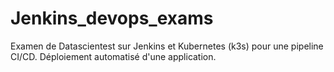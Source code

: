 # Jenkins_devops_exams
Examen de Datascientest sur Jenkins et Kubernetes (k3s) pour une pipeline CI/CD. Déploiement automatisé d'une application.
